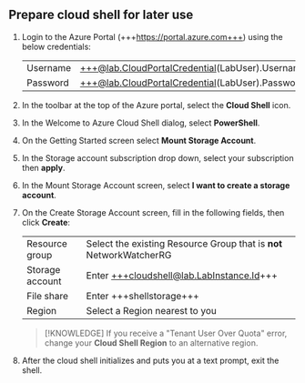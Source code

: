 ## Prepare cloud shell for later use
1. Login to the Azure Portal (+++https://portal.azure.com+++) using the below credentials:

    |||
    |--|--|
    |Username|+++@lab.CloudPortalCredential(LabUser).Username+++|
    |Password|+++@lab.CloudPortalCredential(LabUser).Password+++|

1. In the toolbar at the top of the Azure portal, select the **Cloud Shell** icon.

1. In the Welcome to Azure Cloud Shell dialog, select **PowerShell**.

1. On the Getting Started screen select **Mount Storage Account**.

1. In the Storage account subscription drop down, select your subscription then **apply**.

1. In the Mount Storage Account screen, select **I want to create a storage account**.

1. On the Create Storage Account screen, fill in the following fields, then click **Create**:

    |||
    |--|--|
    |Resource group|Select the existing Resource Group that is **not** NetworkWatcherRG|
    |Storage account |Enter +++cloudshell@lab.LabInstance.Id+++|
    |File share |Enter +++shellstorage+++|
    |Region|Select a Region nearest to you|
    
    >[!KNOWLEDGE] If you receive a "Tenant User Over Quota" error, change your **Cloud Shell Region** to an alternative region.

1. After the cloud shell initializes and puts you at a text prompt, exit the shell.
